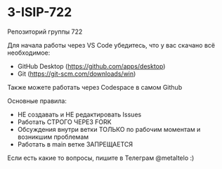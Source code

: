 # 3-ISIP-722
Репозиторий группы 722

Для начала работы через VS Code убедитесь, что у вас скачано всё необходимое:
- GitHub Desktop (https://github.com/apps/desktop)
- Git (https://git-scm.com/downloads/win)

Также можете работать через Codespace в самом Github

Основные правила:
- НЕ создавать и НЕ редактировать Issues
- Работать СТРОГО ЧЕРЕЗ FORK
- Обсуждения внутри ветки ТОЛЬКО по рабочим моментам и возникшим проблемам
- Работать в main ветке ЗАПРЕЩАЕТСЯ
  
Если есть какие то вопросы, пишите в Телеграм @metaltelo :)
